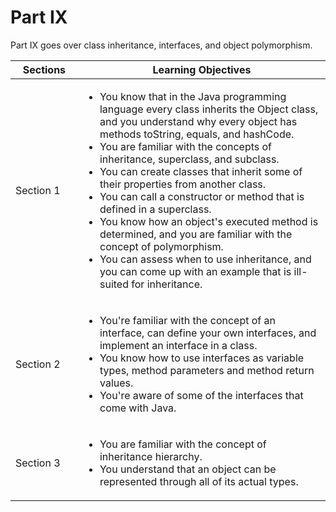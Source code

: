 # Part IX
Part IX goes over class inheritance, interfaces, and object polymorphism.

⠀Sections⠀                | Learning Objectives |
------------------------- | ------------------- |
 Section 1 | <ul><li>You know that in the Java programming language every class inherits the Object class, and you understand why every object has methods toString, equals, and hashCode.</li><li>You are familiar with the concepts of inheritance, superclass, and subclass.</li><li>You can create classes that inherit some of their properties from another class.</li><li>You can call a constructor or method that is defined in a superclass.</li><li>You know how an object's executed method is determined, and you are familiar with the concept of polymorphism.</li><li>You can assess when to use inheritance, and you can come up with an example that is ill-suited for inheritance.</li></ul>
 Section 2 | <ul><li>You're familiar with the concept of an interface, can define your own interfaces, and implement an interface in a class.</li><li>You know how to use interfaces as variable types, method parameters and method return values.</li><li>You're aware of some of the interfaces that come with Java.</li></ul>
 Section 3 | <ul><li>You are familiar with the concept of inheritance hierarchy.</li><li>You understand that an object can be represented through all of its actual types.</li></ul>

